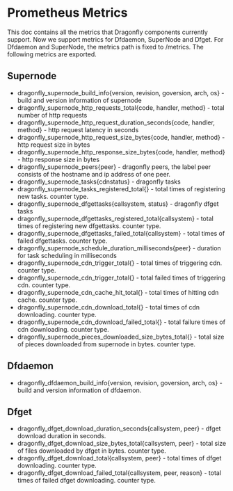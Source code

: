 # Prometheus Metrics

This doc contains all the metrics that Dragonfly components currently support. Now we support metrics for Dfdaemon, SuperNode and Dfget. For Dfdaemon and SuperNode, the metrics path is fixed to /metrics. The following metrics are exported.

## Supernode

- dragonfly_supernode_build_info{version, revision, goversion, arch, os} - build and version information of supernode
- dragonfly_supernode_http_requests_total{code, handler, method} - total number of http requests
- dragonfly_supernode_http_request_duration_seconds{code, handler, method} - http request latency in seconds
- dragonfly_supernode_http_request_size_bytes{code, handler, method} - http request size in bytes
- dragonfly_supernode_http_response_size_bytes{code, handler, method} - http response size in bytes
- dragonfly_supernode_peers{peer} - dragonfly peers, the label peer consists of the hostname and ip address of one peer.
- dragonfly_supernode_tasks{cdnstatus} - dragonfly tasks
- dragonfly_supernode_tasks_registered_total{} - total times of registering new tasks. counter type.
- dragonfly_supernode_dfgettasks{callsystem, status} - dragonfly dfget tasks
- dragonfly_supernode_dfgettasks_registered_total{callsystem} - total times of registering new dfgettasks. counter type.
- dragonfly_supernode_dfgettasks_failed_total{callsystem} - total times of failed dfgettasks. counter type.
- dragonfly_supernode_schedule_duration_milliseconds{peer} - duration for task scheduling in milliseconds
- dragonfly_supernode_cdn_trigger_total{} - total times of triggering cdn. counter type.
- dragonfly_supernode_cdn_trigger_total{} - total failed times of triggering cdn. counter type.
- dragonfly_supernode_cdn_cache_hit_total{} - total times of hitting cdn cache. counter type.
- dragonfly_supernode_cdn_download_total{} - total times of cdn downloading. counter type.
- dragonfly_supernode_cdn_download_failed_total{} - total failure times of cdn downloading. counter type.
- dragonfly_supernode_pieces_downloaded_size_bytes_total{} - total size of pieces downloaded from supernode in bytes. counter type.

## Dfdaemon

- dragonfly_dfdaemon_build_info{version, revision, goversion, arch, os} - build and version information of dfdaemon.

## Dfget

- dragonfly_dfget_download_duration_seconds{callsystem, peer} - dfget download duration in seconds.
- dragonfly_dfget_download_size_bytes_total{callsystem, peer} - total size of files downloaded by dfget in bytes. counter type.
- dragonfly_dfget_download_total{callsystem, peer} - total times of dfget downloading. counter type.
- dragonfly_dfget_download_failed_total{callsystem, peer, reason} - total times of failed dfget downloading. counter type.
